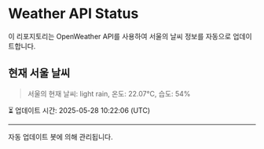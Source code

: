 
# Weather API Status

이 리포지토리는 OpenWeather API를 사용하여 서울의 날씨 정보를 자동으로 업데이트합니다.

## 현재 서울 날씨
> 서울의 현재 날씨: light rain, 온도: 22.07°C, 습도: 54%

⏳ 업데이트 시간: 2025-05-28 10:22:06 (UTC)

---
자동 업데이트 봇에 의해 관리됩니다.
